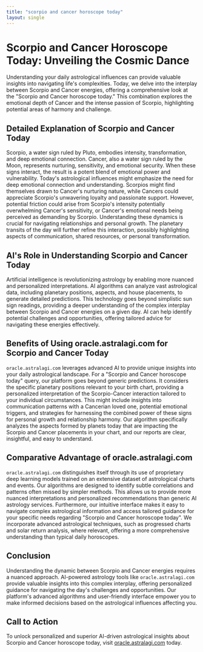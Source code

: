 ```yaml
---
title: "scorpio and cancer horoscope today"
layout: single
---
```


# Scorpio and Cancer Horoscope Today: Unveiling the Cosmic Dance

Understanding your daily astrological influences can provide valuable insights into navigating life's complexities. Today, we delve into the interplay between Scorpio and Cancer energies, offering a comprehensive look at the "Scorpio and Cancer horoscope today."  This combination explores the emotional depth of Cancer and the intense passion of Scorpio, highlighting potential areas of harmony and challenge.

##  Detailed Explanation of Scorpio and Cancer Today

Scorpio, a water sign ruled by Pluto, embodies intensity, transformation, and deep emotional connection. Cancer, also a water sign ruled by the Moon, represents nurturing, sensitivity, and emotional security. When these signs interact, the result is a potent blend of emotional power and vulnerability.  Today's astrological influences might emphasize the need for deep emotional connection and understanding.  Scorpios might find themselves drawn to Cancer's nurturing nature, while Cancers could appreciate Scorpio's unwavering loyalty and passionate support. However, potential friction could arise from Scorpio's intensity potentially overwhelming Cancer's sensitivity, or Cancer's emotional needs being perceived as demanding by Scorpio. Understanding these dynamics is crucial for navigating relationships and personal growth.  The planetary transits of the day will further refine this interaction, possibly highlighting aspects of communication, shared resources, or personal transformation.

## AI's Role in Understanding Scorpio and Cancer Today

Artificial intelligence is revolutionizing astrology by enabling more nuanced and personalized interpretations. AI algorithms can analyze vast astrological data, including planetary positions, aspects, and house placements, to generate detailed predictions. This technology goes beyond simplistic sun sign readings, providing a deeper understanding of the complex interplay between Scorpio and Cancer energies on a given day. AI can help identify potential challenges and opportunities, offering tailored advice for navigating these energies effectively.

## Benefits of Using oracle.astralagi.com for Scorpio and Cancer Today

`oracle.astralagi.com` leverages advanced AI to provide unique insights into your daily astrological landscape. For a "Scorpio and Cancer horoscope today" query, our platform goes beyond generic predictions. It considers the specific planetary positions relevant to your birth chart, providing a personalized interpretation of the Scorpio-Cancer interaction tailored to your individual circumstances.  This might include insights into communication patterns with a Cancerian loved one, potential emotional triggers, and strategies for harnessing the combined power of these signs for personal growth and relationship harmony.  Our algorithm specifically analyzes the aspects formed by planets today that are impacting the Scorpio and Cancer placements in your chart, and our reports are clear, insightful, and easy to understand.


## Comparative Advantage of oracle.astralagi.com

`oracle.astralagi.com` distinguishes itself through its use of proprietary deep learning models trained on an extensive dataset of astrological charts and events. Our algorithms are designed to identify subtle correlations and patterns often missed by simpler methods.  This allows us to provide more nuanced interpretations and personalized recommendations than generic AI astrology services.  Furthermore, our intuitive interface makes it easy to navigate complex astrological information and access tailored guidance for your specific needs regarding "Scorpio and Cancer horoscope today". We incorporate advanced astrological techniques, such as progressed charts and solar return analysis, where relevant, offering a more comprehensive understanding than typical daily horoscopes.


## Conclusion

Understanding the dynamic between Scorpio and Cancer energies requires a nuanced approach. AI-powered astrology tools like `oracle.astralagi.com` provide valuable insights into this complex interplay, offering personalized guidance for navigating the day's challenges and opportunities.  Our platform's advanced algorithms and user-friendly interface empower you to make informed decisions based on the astrological influences affecting you.

## Call to Action

To unlock personalized and superior AI-driven astrological insights about Scorpio and Cancer horoscope today, visit [oracle.astralagi.com](https://oracle.astralagi.com) today.